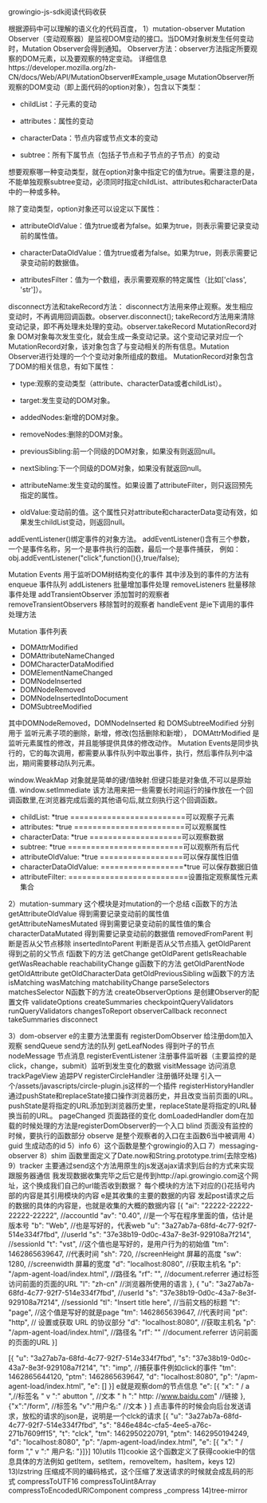 growingio-js-sdk阅读代码收获

根据源码中可以理解的语义化的代码百度，
1）mutation-observer
Mutation Observer（变动观察器）是监视DOM变动的接口。当DOM对象树发生任何变动时，Mutation Observer会得到通知。
Observer方法：observer方法指定所要观察的DOM元素，以及要观察的特定变动。
详细信息https://developer.mozilla.org/zh-CN/docs/Web/API/MutationObserver#Example_usage
MutationObserver所观察的DOM变动（即上面代码的option对象），包含以下类型：
- childList：子元素的变动

- attributes：属性的变动

- characterData：节点内容或节点文本的变动

- subtree：所有下属节点（包括子节点和子节点的子节点）的变动

想要观察哪一种变动类型，就在option对象中指定它的值为true。需要注意的是，不能单独观察subtree变动，必须同时指定childList、attributes和characterData中的一种或多种。

除了变动类型，option对象还可以设定以下属性：
- attributeOldValue：值为true或者为false。如果为true，则表示需要记录变动前的属性值。

- characterDataOldValue：值为true或者为false。如果为true，则表示需要记录变动前的数据值。

- attributesFilter：值为一个数组，表示需要观察的特定属性（比如['class', 'str']）。

disconnect方法和takeRecord方法：
disconnect方法用来停止观察。发生相应变动时，不再调用回调函数。observer.disconnect();
takeRecord方法用来清除变动记录，即不再处理未处理的变动。observer.takeRecord
MutationRecord对象
DOM对象每次发生变化，就会生成一条变动记录。这个变动记录对应一个MutationRecord对象，该对象包含了与变动相关的所有信息。Mutation Observer进行处理的一个个变动对象所组成的数组。
MutationRecord对象包含了DOM的相关信息，有如下属性：
- type:观察的变动类型（attribute、characterData或者childList）。

- target:发生变动的DOM对象。

- addedNodes:新增的DOM对象。

- removeNodes:删除的DOM对象。

- previousSibling:前一个同级的DOM对象，如果没有则返回null。

- nextSibling:下一个同级的DOM对象，如果没有就返回null。

- attributeName:发生变动的属性。如果设置了attributeFilter，则只返回预先指定的属性。

- oldValue:变动前的值。这个属性只对attribute和characterData变动有效，如果发生childList变动，则返回null。

addEventListener()绑定事件的对象方法。
addEventListener()含有三个参数，一个是事件名称，另一个是事件执行的函数，最后一个是事件捕获，
例如：obj.addEventListener("click",function(){},true/false);

Mutation Events   用于监听DOM树结构变化的事件
其中涉及到的事件的方法有
enqueue 事件队列
addListeners 批量增加事件处理
removeListeners 批量移除事件处理
addTransientObserver 添加暂时的观察者
removeTransientObservers 移除暂时的观察者
handleEvent 是ie下调用的事件处理方法

Mutation 事件列表

- DOMAttrModified
- DOMAttributeNameChanged
- DOMCharacterDataModified
- DOMElementNameChanged
- DOMNodeInserted
- DOMNodeRemoved
- DOMNodeInsertedIntoDocument
- DOMSubtreeModified

其中DOMNodeRemoved，DOMNodeInserted 和 DOMSubtreeModified 分别用于 监听元素子项的删除，新增，修改(包括删除和新增），
DOMAttrModified 是监听元素属性的修改，并且能够提供具体的修改动作。
Mutation Events是同步执行的，它的每次调用，都需要从事件队列中取出事件，执行，然后事件队列中溢出，期间需要移动队列元素。

window.WeakMap 对象就是简单的键/值映射.但键只能是对象值,不可以是原始值.
window.setImmediate  该方法用来把一些需要长时间运行的操作放在一个回调函数里,在浏览器完成后面的其他语句后,就立刻执行这个回调函数。

- childList: *true =========================可以观察子元素
- attributes: *true ========================可以观察属性
- characterData: *true ====================可以观察数据
- subtree: *true =========================可以观察所有后代
- attributeOldValue: *true ==================可以保存属性旧值
- characterDataOldValue: ==================*true 可以保存数据旧值
- attributeFilter: ==========================设置指定观察属性元素集合

2）mutation-summary 这个模块是对mutation的一个总结
c函数下的方法
getAttributeOldValue 得到需要记录变动前的属性值
getAttributeNamesMutated  得到需要记录变动前的属性值的集合
characterDataMutated  得到需要记录变动前的数据值
removedFromParent 判断是否从父节点移除
insertedIntoParent 判断是否从父节点插入
getOldParent 得到之前的父节点
f函数下的方法
getChange
getOldParent
getIsReachable
getWasReachable
reachabilityChange
g函数下的方法
getOldParentNode
getOldAttribute
getOldCharacterData
getOldPreviousSibling
w函数下的方法
isMatching
wasMatching
matchabilityChange
parseSelectors
matchesSelector
N函数下的方法
createObserverOptions  是创建Observer的配置文件
validateOptions
createSummaries
checkpointQueryValidators
runQueryValidators
changesToReport
observerCallback
reconnect
takeSummaries
disconnect

3）dom-observer
e的主要方法里面有
registerDomObserver  给注册dom加入观察
sendQueue   send方法的队列
getLeafNodes    得到叶子的节点
nodeMessage               节点消息
registerEventListener   注册事件监听器（主要监控的是click，change，submit）监听到发生变化的数据
visitMessage                访问消息
trackPageView              追踪PV
registerCircleHandler     注册循环处理    引入一个/assets/javascripts/circle-plugin.js这样的一个插件
registerHistoryHandler   通过pushState和replaceState接口操作浏览器历史，并且改变当前页面的URL。
                                   pushState是将指定的URL添加到浏览器历史里，replaceState是将指定的URL替换当前的URL。
pageChanged  页面路径的变化
domLoadedHandler  dom在加载的时候处理的方法是registerDomObserver的一个入口
blind  页面没有监控的时候，要执行的函数部分
observe 是整个观察者的入口在主函数6当中被调用
4）guid 生成动态的id
5）info
6）这个函数是整个growingio的入口
7）messaging-observer
8）shim
函数里面定义了Date.now和String.prototype.trim(去除空格)
9）tracker
主要通过send这个方法用原生的js发送ajax请求到后台的方式来实现跟服务器通信
我发现数据收集完毕之后它是传到http://api.growingio.com这个网址，这个换成我们自己的url能否收到数据？
每个模块的方法下对应的{}花括号内部的内容是其引用模块的内容
e是其收集的主要的数据的内容
发起post请求之后的数据的具体的内容是，也就是收集的大概的数据内容
[{
    "ai": "22222-22222-22222-22222",           //accountId
    "av": "0.40",                                                //是一个写在程序里面的值，估计是版本号
    "b": "Web",                                                 //也是写好的，代表web
    "u": "3a27ab7a-68fd-4c77-92f7-514e334f7fbd",   //userId
    "s": "37e38b19-0d0c-43a7-8e3f-929108a7f214", //sessionId
    "t": "vst",                                                       //这个值也是写好的，是用户行为的初始值
    "tm": 1462865639647,                                 //代表时间
    "sh": 720,                                                     //screenHeight 屏幕的高度
    "sw": 1280,                                                  //screenwidth 屏幕的宽度
    "d": "localhost:8080",                                    //获取主机名
    "p": "/apm-agent-load/index.html",            //路径名
    "rf": "",                                                          //document.referrer 通过<a>标签访问前面的页面的URL
    "l": "zh-cn"                                                   //浏览器所使用的语言
}, {
    "u": "3a27ab7a-68fd-4c77-92f7-514e334f7fbd", //userId
    "s": "37e38b19-0d0c-43a7-8e3f-929108a7f214", //sessionId
    "tl": "Insert title here",                                          //当前文档的标题
    "t": "page",                                                          //这个值是写好的就是page
    "tm": 1462865639647,                                         //代表时间
    "pt": "http",                                                          // 设置或获取 URL 的协议部分
    "d": "localhost:8080",                                           //获取主机名
    "p": "/apm-agent-load/index.html",                     //路径名
    "rf": ""                                                                      //document.referrer 访问前面的页面的URL
}]

[{
    "u": "3a27ab7a-68fd-4c77-92f7-514e334f7fbd",
    "s": "37e38b19-0d0c-43a7-8e3f-929108a7f214",
    "t": "imp",    //捕获事件例如click的事件
    "tm": 1462865644120,
    "ptm": 1462865639647,
    "d": "localhost:8080",
    "p": "/apm-agent-load/index.html",
    "e": []
}]
e就是观察dom的节点信息
"e": [{
                    "x": " / a ",//标签名
                    "  v ":" abutton ", //文本
                    " h ":" http: //www.baidu.com" //链接
         },
         {"x":"/form",  //标签名
                     "v":"用户名:" //文本
          }
          ]
点击事件的时候会向后台发送请求，放松的请求的json是，说明是一个clck的请求
[{
        "u": "3a27ab7a-68fd-4c77-92f7-514e334f7fbd",
        "s": "846e484c-cfa5-4ee5-a76c-271b7609ff15",
        "t": "clck",
        "tm": 1462950220791,
        "ptm": 1462950194249,
        "d": "localhost:8080",
        "p": "/apm-agent-load/index.html",
        "e": [{
                    "x": " / form ","
                    v ":"
                    用户名: "}]}]
10)utils
11)cookie
这个函数定义了获得cookie中的信息具体的方法例如
getItem，setItem，removeItem，hasItem，keys
12)
13)lzstring 压缩成不同的编码格式，这个压缩了发送请求的时候就会成乱码的形式
compressToUTF16
compressToUint8Array
compressToEncodedURIComponent
compress
_compress
14)tree-mirror
